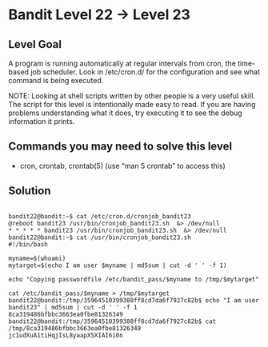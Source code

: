# Bandit Level 22 → Level 23
## Level Goal
A program is running automatically at regular intervals from cron, the time-based job scheduler. Look in /etc/cron.d/ for the 
configuration and see what command is being executed.

NOTE: Looking at shell scripts written by other people is a very useful skill. The script for this level is intentionally made easy 
to read. If you are having problems understanding what it does, try executing it to see the debug information it prints.

## Commands you may need to solve this level
- cron, crontab, crontab(5) (use “man 5 crontab” to access this)

## Solution
```

bandit22@bandit:~$ cat /etc/cron.d/cronjob_bandit23
@reboot bandit23 /usr/bin/cronjob_bandit23.sh  &> /dev/null
* * * * * bandit23 /usr/bin/cronjob_bandit23.sh  &> /dev/null
bandit22@bandit:~$ cat /usr/bin/cronjob_bandit23.sh
#!/bin/bash

myname=$(whoami)
mytarget=$(echo I am user $myname | md5sum | cut -d ' ' -f 1)

echo "Copying passwordfile /etc/bandit_pass/$myname to /tmp/$mytarget"

cat /etc/bandit_pass/$myname > /tmp/$mytarget
bandit22@bandit:/tmp/35964510399388ff8cd7da6f7927c82b$ echo "I am user bandit23" | md5sum | cut -d ' ' -f 1
8ca319486bfbbc3663ea0fbe81326349
bandit22@bandit:/tmp/35964510399388ff8cd7da6f7927c82b$ cat /tmp/8ca319486bfbbc3663ea0fbe81326349
jc1udXuA1tiHqjIsL8yaapX5XIAI6i0n
```
